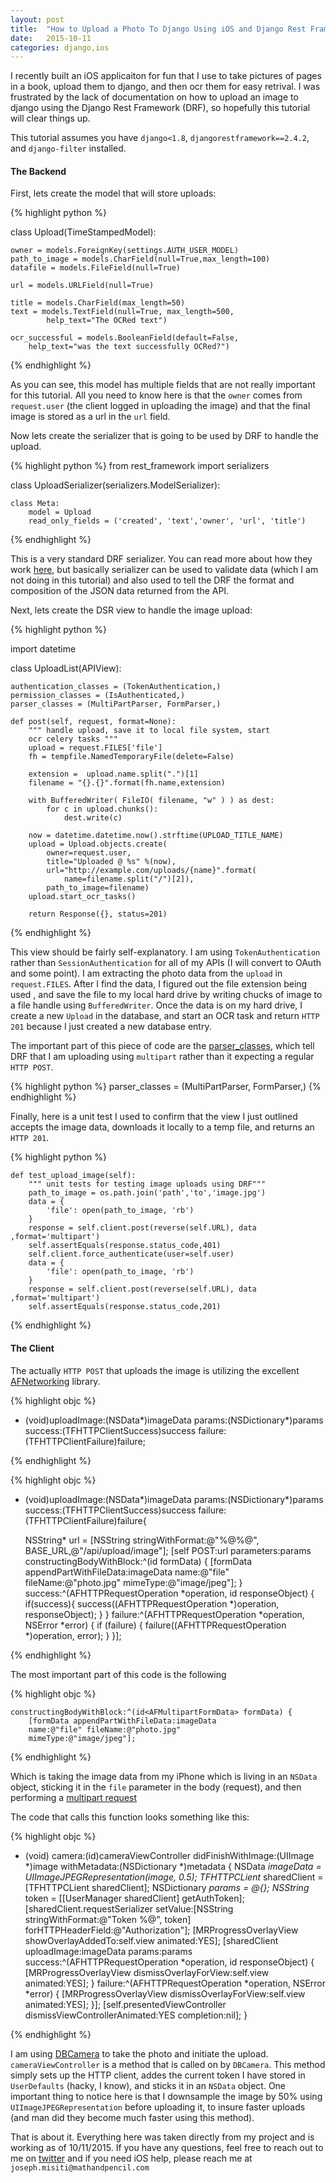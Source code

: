 ```yaml
---
layout: post
title:  "How to Upload a Photo To Django Using iOS and Django Rest Framework"
date:   2015-10-11
categories: django,ios
---
```


I recently built an iOS applicaiton for fun that I use to take pictures of pages in a book, upload them to django, and then ocr them for easy retrival. I was frustrated by the lack of documentation on how to upload an image to django using the Django Rest Framework (DRF), so hopefully this tutorial will clear things up.


This tutorial assumes you have `django<1.8`, `djangorestframework==2.4.2`, and `django-filter` installed.

#### The Backend

First, lets create the model that will store uploads:

{% highlight python %}

class Upload(TimeStampedModel):
    
    owner = models.ForeignKey(settings.AUTH_USER_MODEL)
    path_to_image = models.CharField(null=True,max_length=100)
    datafile = models.FileField(null=True)
    
    url = models.URLField(null=True)
    
    title = models.CharField(max_length=50)
    text = models.TextField(null=True, max_length=500, 
            help_text="The OCRed text")
            
    ocr_successful = models.BooleanField(default=False, 
        help_text="was the text successfully OCRed?")
    
{% endhighlight %}

As you can see, this model has multiple fields that are not really important for this tutorial. All you need to know here is that the `owner` comes from `request.user` (the client logged in uploading the image) and that the final image is stored as a url in the `url` field.

Now lets create the serializer that is going to be used by DRF to handle the upload.

{% highlight python %}
from rest_framework import serializers

class UploadSerializer(serializers.ModelSerializer):
    
    class Meta:
        model = Upload
        read_only_fields = ('created', 'text','owner', 'url', 'title')

{% endhighlight %}

This is a very standard DRF serializer. You can read more about how they work [here](http://www.django-rest-framework.org/api-guide/serializers/), but basically serializer can be used to validate data (which I am not doing in this tutorial) and also used to tell the DRF the format and composition of the JSON data returned from the API.

Next, lets create the DSR view to handle the image upload:

{% highlight python %}

import datetime

class UploadList(APIView):

    authentication_classes = (TokenAuthentication,)
    permission_classes = (IsAuthenticated,)
    parser_classes = (MultiPartParser, FormParser,)
    
    def post(self, request, format=None):
        """ handle upload, save it to local file system, start
        ocr celery tasks """
        upload = request.FILES['file']
        fh = tempfile.NamedTemporaryFile(delete=False)

        extension =  upload.name.split(".")[1]
        filename = "{}.{}".format(fh.name,extension)

        with BufferedWriter( FileIO( filename, "w" ) ) as dest:
            for c in upload.chunks():
                dest.write(c)
        
        now = datetime.datetime.now().strftime(UPLOAD_TITLE_NAME)        
        upload = Upload.objects.create(
            owner=request.user, 
            title="Uploaded @ %s" %(now),
            url="http://example.com/uploads/{name}".format(
                name=filename.split("/")[2]),
            path_to_image=filename)
        upload.start_ocr_tasks()

        return Response({}, status=201)

{% endhighlight %}

This view should be fairly self-explanatory. I am using `TokenAuthentication` rather than `SessionAuthentication` for all of my APIs (I will convert to OAuth and some point). I am extracting the photo data from the `upload` in `request.FILES`. After I find the data, I figured out the file extension being used , and save the file to my local hard drive by writing chucks of image to a file handle using `BufferedWriter`. Once the data is on my hard drive, I create a new `Upload` in the database, and start an OCR task and return `HTTP 201` because I just created a new database entry.

The important part of this piece of code are the [parser_classes](http://www.django-rest-framework.org/api-guide/parsers/#multipartparser), which tell DRF that I am uploading using `multipart` rather than it expecting a regular `HTTP POST`.

{% highlight python %}
parser_classes = (MultiPartParser, FormParser,)
{% endhighlight %}


Finally, here is a unit test I used to confirm that the view I just outlined accepts the image data, downloads it locally to a temp file, and returns an `HTTP 201`.

{% highlight python %}

    def test_upload_image(self):
        """ unit tests for testing image uploads using DRF"""
        path_to_image = os.path.join('path','to','image.jpg')
        data = {
            'file': open(path_to_image, 'rb')
        }
        response = self.client.post(reverse(self.URL), data ,format='multipart')
        self.assertEquals(response.status_code,401)
        self.client.force_authenticate(user=self.user)
        data = {
            'file': open(path_to_image, 'rb')
        }
        response = self.client.post(reverse(self.URL), data ,format='multipart')
        self.assertEquals(response.status_code,201)
  
{% endhighlight %}


#### The Client

The actually `HTTP POST` that uploads the image is utilizing the excellent [AFNetworking](https://github.com/AFNetworking/AFNetworking) library.

{% highlight objc %}

- (void)uploadImage:(NSData*)imageData
                    params:(NSDictionary*)params
                   success:(TFHTTPClientSuccess)success
                   failure:(TFHTTPClientFailure)failure;

{% endhighlight %}

{% highlight objc %}

- (void)uploadImage:(NSData*)imageData
             params:(NSDictionary*)params
            success:(TFHTTPClientSuccess)success
            failure:(TFHTTPClientFailure)failure{

    NSString* url = [NSString stringWithFormat:@"%@%@",
    BASE_URL,@"/api/upload/image"];
    [self POST:url parameters:params 
    constructingBodyWithBlock:^(id<AFMultipartFormData> formData) {
        [formData appendPartWithFileData:imageData 
        name:@"file" fileName:@"photo.jpg" 
        mimeType:@"image/jpeg"];
    } success:^(AFHTTPRequestOperation *operation, 
    id responseObject) {
        if(success){
            success((AFHTTPRequestOperation *)operation, responseObject);
        }
    } failure:^(AFHTTPRequestOperation *operation, NSError *error) {
        if (failure) {
            failure((AFHTTPRequestOperation *)operation, error);
        }
    }];

{% endhighlight %}

The most important part of this code is the following

{% highlight objc %}

    constructingBodyWithBlock:^(id<AFMultipartFormData> formData) {
        [formData appendPartWithFileData:imageData 
        name:@"file" fileName:@"photo.jpg" 
        mimeType:@"image/jpeg"];

{% endhighlight %}

Which is taking the image data from my iPhone which is living in an `NSData` object, sticking it in the `file` parameter in the body (request), and then performing a [multipart request](http://stackoverflow.com/questions/16958448/what-is-http-multipart-request)

The code that calls this function looks something like this:

{% highlight objc %}

- (void) camera:(id)cameraViewController didFinishWithImage:(UIImage *)image
                withMetadata:(NSDictionary *)metadata
{
    NSData *imageData = UIImageJPEGRepresentation(image, 0.5);
    TFHTTPCLient* sharedClient = [TFHTTPCLient sharedClient];
    NSDictionary *params = @{};
    NSString* token = [[UserManager sharedClient] getAuthToken];
    [sharedClient.requestSerializer
     setValue:[NSString stringWithFormat:@"Token %@", token]
     forHTTPHeaderField:@"Authorization"];
    [MRProgressOverlayView showOverlayAddedTo:self.view animated:YES];
    [sharedClient uploadImage:imageData params:params
                success:^(AFHTTPRequestOperation *operation, id responseObject)
     {
         [MRProgressOverlayView dismissOverlayForView:self.view animated:YES];
     } failure:^(AFHTTPRequestOperation *operation, NSError *error) {
         [MRProgressOverlayView dismissOverlayForView:self.view animated:YES];
    }];
    [self.presentedViewController dismissViewControllerAnimated:YES completion:nil];
}

{% endhighlight %}

I am using [DBCamera](https://github.com/danielebogo/DBCamera) to take the photo and initiate the upload. `cameraViewController` is a method that is called on by `DBCamera`. This method simply sets up the HTTP client, addes the current token I have stored in `UserDefaults` (hacky, I know), and sticks it in an `NSData` object. One important thing to notice here is that I downsample the image by 50% using `UIImageJPEGRepresentation` before uploading it, to insure faster uploads (and man did they become much faster using this method).

That is about it. Everything here was taken directly from my project and is working as of 10/11/2015. If you have any questions, feel free to reach out to me on [twitter](https://twitter.com/josephmisiti) and if you need iOS help, please reach me at `joseph.misiti@mathandpencil.com`
